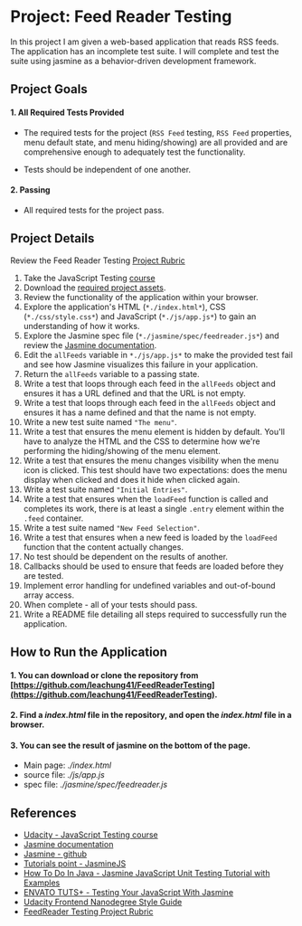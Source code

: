 # Project: Feed Reader Testing

In this project I am given a web-based application that reads RSS feeds. The application has an incomplete test suite. I will complete and test the suite using jasmine as a behavior-driven development framework.

## Project Goals

#### **1. All Required Tests Provided**

- The required tests for the project (`RSS Feed` testing, `RSS Feed` properties, menu default state, and menu hiding/showing) are all provided and are comprehensive enough to adequately test the functionality.

- Tests should be independent of one another.

#### **2. Passing**

- All required tests for the project pass.

## Project Details

Review the Feed Reader Testing [Project Rubric](https://review.udacity.com/#!/projects/3442558598/rubric)

1. Take the JavaScript Testing [course](https://www.udacity.com/course/ud549)
2. Download the [required project assets](http://github.com/udacity/frontend-nanodegree-feedreader).
3. Review the functionality of the application within your browser.
4. Explore the application's HTML (`*./index.html*`), CSS (`*./css/style.css*`) and JavaScript (`*./js/app.js*`) to gain an understanding of how it works.
5. Explore the Jasmine spec file (`*./jasmine/spec/feedreader.js*`) and review the [Jasmine documentation](http://jasmine.github.io).
6. Edit the `allFeeds` variable in `*./js/app.js*` to make the provided test fail and see how Jasmine visualizes this failure in your application.
7. Return the `allFeeds` variable to a passing state.
8. Write a test that loops through each feed in the `allFeeds` object and ensures it has a URL defined and that the URL is not empty.
9. Write a test that loops through each feed in the `allFeeds` object and ensures it has a name defined and that the name is not empty.
10. Write a new test suite named `"The menu"`.
11. Write a test that ensures the menu element is hidden by default. You'll have to analyze the HTML and the CSS to determine how we're performing the hiding/showing of the menu element.
12. Write a test that ensures the menu changes visibility when the menu icon is clicked. This test should have two expectations: does the menu display when clicked and does it hide when clicked again.
13. Write a test suite named `"Initial Entries"`.
14. Write a test that ensures when the `loadFeed` function is called and completes its work, there is at least a single `.entry` element within the `.feed` container.
15. Write a test suite named `"New Feed Selection"`.
16. Write a test that ensures when a new feed is loaded by the `loadFeed` function that the content actually changes.
17. No test should be dependent on the results of another.
18. Callbacks should be used to ensure that feeds are loaded before they are tested.
19. Implement error handling for undefined variables and out-of-bound array access.
20. When complete - all of your tests should pass.
21. Write a README file detailing all steps required to successfully run the application.

## How to Run the Application

#### 1. You can download or clone the repository from [https://github.com/leachung41/FeedReaderTesting](https://github.com/leachung41/FeedReaderTesting).
#### 2. Find a *index.html* file in the repository, and open the *index.html* file in a browser.
#### 3. You can see the result of jasmine on the bottom of the page.

- Main page: *./index.html*
- source file: *./js/app.js*
- spec file: *./jasmine/spec/feedreader.js*

## References

- [Udacity - JavaScript Testing course](https://www.udacity.com/course/javascript-testing--ud549)
- [Jasmine documentation](https://jasmine.github.io/)
- [Jasmine - github](https://github.com/jasmine/jasmine)
- [Tutorials point - JasmineJS](https://www.tutorialspoint.com/jasminejs/index.htm)
- [How To Do In Java - Jasmine JavaScript Unit Testing Tutorial with Examples](https://howtodoinjava.com/scripting/javascript/jasmine-javascript-unit-testing-tutorial/)
- [ENVATO TUTS+ - Testing Your JavaScript With Jasmine](https://code.tutsplus.com/tutorials/testing-your-javascript-with-jasmine--net-21229)
- [Udacity Frontend Nanodegree Style Guide](http://udacity.github.io/frontend-nanodegree-styleguide/javascript.html)
- [FeedReader Testing Project Rubric](https://review.udacity.com/#!/rubrics/18/view)
